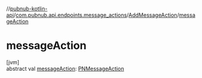 //[pubnub-kotlin-api](../../../index.md)/[com.pubnub.api.endpoints.message_actions](../index.md)/[AddMessageAction](index.md)/[messageAction](message-action.md)

# messageAction

[jvm]\
abstract val [messageAction](message-action.md): [PNMessageAction](../../com.pubnub.api.models.consumer.message_actions/-p-n-message-action/index.md)
